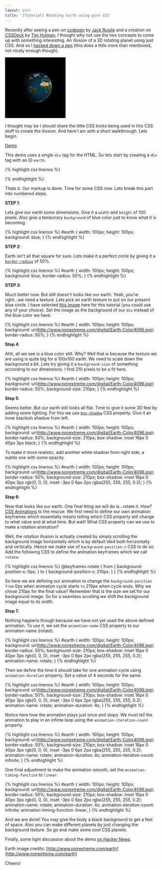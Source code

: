 ```yaml
---
layout: post
title: '[Tutorial] Rotating earth using pure CSS'
---
```


Recently after seeing a pen on <a target="_blank" href="http://www.codepen.io">codepen</a> by [Jack Rugile](http://codepen.io/jackrugile/pen/sadvF) and a creation on [CSSDeck](http://www.cssdeck.com) by [Tim Holman](http://cssdeck.com/labs/animated-map-icon), I thought why not use the two concepts to come up with something interesting. An illusion of a 3D rotating planet using just CSS. And so I [hacked down a pen](http://codepen.io/chinchang/pen/ygHBc) (this does a little more than mentioned, not nicely enough though). 

<div class="talign-center">
	<a href="http://codepen.io/chinchang/pen/xCkus" target="_blank"><img src="/images/css-rotating-earth.jpeg" alt="Rotating earth in CSS" width="200" height="200"></a>
</div>

I thought may be I should share the little CSS tricks being used in this CSS stuff to create the illusion. And here I am with a short walkthrough. Lets begin.

<a href="http://codepen.io/chinchang/pen/xCkus" target="_blank" class="button button-big">Demo</a>

This demo uses a single <code>div</code> tag for the HTML. So lets start by creating a <code>div</code> tag with an ID <code>earth</code>.

{% highlight css linenos %}
<div id="earth"></div>
{% endhighlight %}

Thats it. Our markup is done. Time for some CSS now. Lets break this part into numbered steps.

**STEP 1**: 

Lets give our earth some dimensions. Give it a <code>width</code> and <code>height</code> of 100 pixels. Also give a temporary <code>background</code> of blue color just to know what it is becoming.

{% highlight css linenos %}
#earth {
	width: 100px;
	height: 100px;
	background: blue;
}
{% endhighlight %}

**STEP 2**: 

Earth isn't all that square for sure. Lets make it a perfect circle by giving it a [<code>border-radius</code>](https://developer.mozilla.org/en-US/docs/CSS/border-radius) of 50%.

{% highlight css linenos %}
#earth {
	width: 100px;
	height: 100px;
	background: blue;
	border-radius: 50%;
}
{% endhighlight %}

**STEP 3**: 

Much better now. But still doesn't looks like our earth. Yeah, you're right...we need a texture. Lets pick an earth texture to put on our present blue circle. I have selected [this image](http://www.noirextreme.com/digital/Earth-Color4096.jpg) here for this tutorial (you could use any of your choice). Set the image as the background of our <code>div</code> instead of the blue color we have.

{% highlight css linenos %}
#earth {
	width: 100px;
	height: 100px;
	background: url(http://www.noirextreme.com/digital/Earth-Color4096.jpg);
	border-radius: 50%;
}
{% endhighlight %}

**Step 4**: 

Ahh, all we see is a blue color still. Why? Well that is because the texture we are using is quite big for a 100x100 earth. We need to scale down the background a bit. Lets try giving it a <code>background-size</code> of something according to our dimensions. I find 210 pixels to be a fit here.

{% highlight css linenos %}
#earth {
	width: 100px;
	height: 100px;
	background: url(http://www.noirextreme.com/digital/Earth-Color4096.jpg);
	border-radius: 50%;
	background-size: 210px;
}
{% endhighlight %}

**Step 5**:

Seems better. But our earth still looks all flat. Time to give it some 3D feel by adding some lighting. For this we use [<code>box-shadow</code>](https://developer.mozilla.org/en-US/docs/CSS/box-shadow) CSS property. Give it an inner blackish shadow from left.

{% highlight css linenos %}
#earth {
	width: 100px;
	height: 100px;
	background: url(http://www.noirextreme.com/digital/Earth-Color4096.jpg);
	border-radius: 50%;
	background-size: 210px;
	box-shadow: inset 16px 0 40px 3px black;
}
{% endhighlight %}

To make it more realistic, add another white shadow from right side, a subtle one with some opacity.

{% highlight css linenos %}
#earth {
	width: 100px;
	height: 100px;
	background: url(http://www.noirextreme.com/digital/Earth-Color4096.jpg);
	border-radius: 50%;
	background-size: 210px;
	box-shadow: inset 16px 0 40px 3px rgb(0, 0, 0),
		inset -3px 0 6px 2px rgba(255, 255, 255, 0.2);
}
{% endhighlight %}

**Step 6**:

Now that looks like our earth. One final thing we will do is...rotate it. How? [CSS Animations](https://developer.mozilla.org/en-US/docs/CSS/Using_CSS_animations) to the rescue. We first need to define our own animation keyframes which essentially means telling which CSS property will change to what value and at what time. But wait! What CSS property can we use to make a rotation animation?

Well, the rotation illusion is actually created by simply scrolling the background image horizontally which is by default tiled both horizontally and vertically. Hence we make use of <code>background-position-x</code> CSS to do so. Add the following CSS to define the animation keyframes which we call <code>rotate</code>:

{% highlight css linenos %}
@keyframes rotate {
  from { background-position-x: 0px; }
  to { background-position-x: 210px; }
}
{% endhighlight %}

So here we are defining our animation to change the <code>background-position</code> <code>from</code> 0px when animation cycle starts <code>to</code> 210px when cycle ends. Why we chose 210px for the final value? Remember that is the size we set for our background-image. So for a seamless scrolling we shift the background image equal to its width.

**Step 7**: 

Nothing happens though because we have not yet used the above defined animation. To use it, we set the <code>animation-name</code> CSS property to our animation name (rotate).

{% highlight css linenos %}
#earth {
	width: 100px;
	height: 100px;
	background: url(http://www.noirextreme.com/digital/Earth-Color4096.jpg);
	border-radius: 50%;
	background-size: 210px;
	box-shadow: inset 16px 0 40px 3px rgb(0, 0, 0),
		inset -3px 0 6px 2px rgba(255, 255, 255, 0.2);
	animation-name: rotate;
}
{% endhighlight %}

Then we define the time it should take for one animation cycle using <code>animation-duration</code> property. Set a value of 4 seconds for the same.

{% highlight css linenos %}
#earth {
	width: 100px;
	height: 100px;
	background: url(http://www.noirextreme.com/digital/Earth-Color4096.jpg);
	border-radius: 50%;
	background-size: 210px;
	box-shadow: inset 16px 0 40px 3px rgb(0, 0, 0),
		inset -3px 0 6px 2px rgba(255, 255, 255, 0.2);
	animation-name: rotate;
	animation-duration: 4s;
}
{% endhighlight %}

Notice here how the animation plays just once and stops. We must tell the animation to play in an infinte loop using the <code>animation-iteration-count</code> property.

{% highlight css linenos %}
#earth {
	width: 100px;
	height: 100px;
	background: url(http://www.noirextreme.com/digital/Earth-Color4096.jpg);
	border-radius: 50%;
	background-size: 210px;
	box-shadow: inset 16px 0 40px 3px rgb(0, 0, 0),
		inset -3px 0 6px 2px rgba(255, 255, 255, 0.2);
	animation-name: rotate;
	animation-duration: 4s;
	animation-iteration-count: infinite;
}
{% endhighlight %}

One final adjustment to make the animation smooth, set the <code>animation-timing-function</code> to <code>linear</code>.

{% highlight css linenos %}
#earth {
	width: 100px;
	height: 100px;
	background: url(http://www.noirextreme.com/digital/Earth-Color4096.jpg);
	border-radius: 50%;
	background-size: 210px;
	box-shadow: inset 16px 0 40px 3px rgb(0, 0, 0),
		inset -3px 0 6px 2px rgba(255, 255, 255, 0.2);
	animation-name: rotate;
	animation-duration: 4s;
	animation-iteration-count: infinite;
	animation-timing-function: linear;
}
{% endhighlight %}

And we are done! You may give the body a black background to get a feel of space. Also you can make different planets by just changing the background texture. So go and make some cool CSS planets.

Finally, some light discussion about the demo [on Hacker News](http://news.ycombinator.com/item?id=4498860).

Earth image credits: [http://www.noirextreme.com/earth](http://www.noirextreme.com/earth)

Cheers!